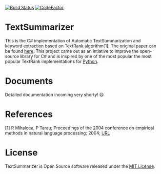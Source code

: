 [![Build Status](https://travis-ci.org/TextSummarize/TextSummarizer.svg?branch=master)](https://travis-ci.org/TextSummarize/TextSummarizer)
[![CodeFactor](https://www.codefactor.io/repository/github/textsummarize/textsummarizer/badge)](https://www.codefactor.io/repository/github/textsummarize/textsummarizer)

# TextSummarizer
This is the C# implementation of Automatic TextSummarization and keyword extraction based on TextRank algorithm[1]. The original paper can be found [here](https://web.eecs.umich.edu/~mihalcea/papers/mihalcea.emnlp04.pdf). This project came out as an intiative to improve the open-source library for C# and is inspired by one of the most popular the most popular TextRank implementations for [Python](https://github.com/davidadamojr/TextRank).

# Documents
Detailed documentation incoming very shorty! :smiley:


# References
[1] R Mihalcea, P Tarau; Proceedings of the 2004 conference on empirical methods in natural language processing; 2004; [URL](http://www.aclweb.org/anthology/W04-3200) 


# License
TextSummarizer is Open Source software released under the
[MIT License](https://github.com/TextSummarize/TextSummarizer/blob/master/LICENSE).



